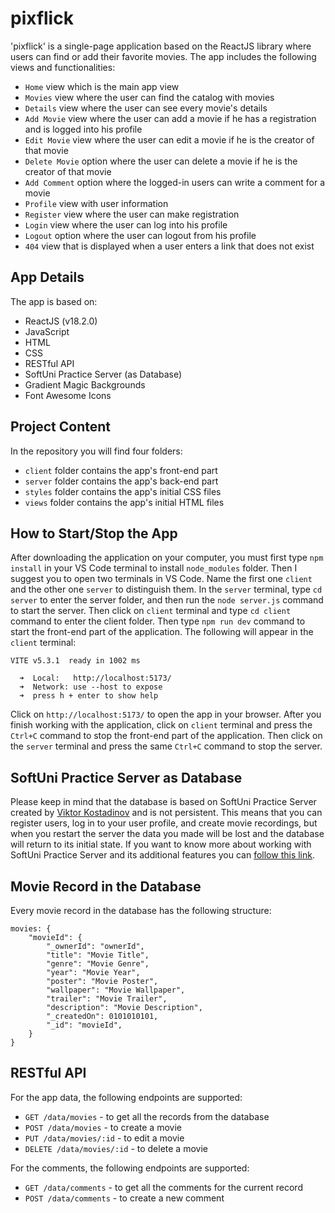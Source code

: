 # pixflick

'pixflick' is a single-page application based on the ReactJS library where users can find or add their favorite movies. The app includes the following views and functionalities:

- `Home` view which is the main app view
- `Movies` view where the user can find the catalog with movies
- `Details` view where the user can see every movie's details
- `Add Movie` view where the user can add a movie if he has a registration and is logged into his profile
- `Edit Movie` view where the user can edit a movie if he is the creator of that movie
- `Delete Movie` option where the user can delete a movie if he is the creator of that movie
- `Add Comment` option where the logged-in users can write a comment for a movie
- `Profile` view with user information
- `Register` view where the user can make registration
- `Login` view where the user can log into his profile
- `Logout` option where the user can logout from his profile
- `404` view that is displayed when a user enters a link that does not exist

## App Details

The app is based on:

- ReactJS (v18.2.0)
- JavaScript
- HTML
- CSS
- RESTful API
- SoftUni Practice Server (as Database)
- Gradient Magic Backgrounds
- Font Awesome Icons

## Project Content

In the repository you will find four folders:

- `client` folder contains the app's front-end part
- `server` folder contains the app's back-end part
- `styles` folder contains the app's initial CSS files
- `views` folder contains the app's initial HTML files

## How to Start/Stop the App

After downloading the application on your computer, you must first type `npm install` in your VS Code terminal to install `node_modules` folder. Then I suggest you to open two terminals in VS Code. Name the first one `client` and the other one `server` to distinguish them. In the `server` terminal, type `cd server` to enter the server folder, and then run the `node server.js` command to start the server. Then click on `client` terminal and type `cd client` command to enter the client folder. Then type `npm run dev` command to start the front-end part of the application. The following will appear in the `client` terminal:


```
VITE v5.3.1  ready in 1002 ms

  ➜  Local:   http://localhost:5173/
  ➜  Network: use --host to expose
  ➜  press h + enter to show help
```

Click on `http://localhost:5173/` to open the app in your browser. After you finish working with the application, click on `client` terminal and press the `Ctrl+C` command to stop the front-end part of the application. Then click on the `server` terminal and press the same `Ctrl+C` command to stop the server.

## SoftUni Practice Server as Database

Please keep in mind that the database is based on SoftUni Practice Server created by [Viktor Kostadinov](https://github.com/viktorpts) and is not persistent. This means that you can register users, log in to your user profile, and create movie recordings, but when you restart the server the data you made will be lost and the database will return to its initial state. If you want to know more about working with SoftUni Practice Server and its additional features you can [follow this link](https://github.com/softuni-practice-server/softuni-practice-server).

## Movie Record in the Database

Every movie record in the database has the following structure:

```
movies: {
    "movieId": {
        "_ownerId": "ownerId",
        "title": "Movie Title",
        "genre": "Movie Genre",
        "year": "Movie Year",
        "poster": "Movie Poster",
        "wallpaper": "Movie Wallpaper",
        "trailer": "Movie Trailer",
        "description": "Movie Description",
        "_createdOn": 0101010101,
        "_id": "movieId",
    }
}
```

## RESTful API

For the app data, the following endpoints are supported:

- `GET /data/movies` - to get all the records from the database
- `POST /data/movies` - to create a movie
- `PUT /data/movies/:id` - to edit a movie
- `DELETE /data/movies/:id` - to delete a movie

For the comments, the following endpoints are supported:

- `GET /data/comments` - to get all the comments for the current record
- `POST /data/comments` - to create a new comment

